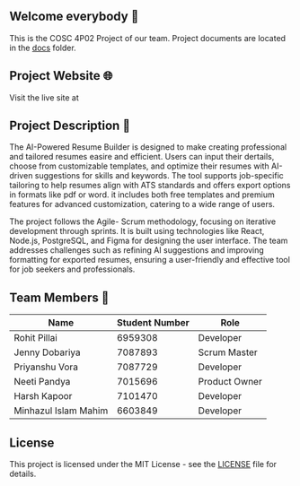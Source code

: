 ## Welcome everybody 👋
This is the COSC 4P02 Project of our team.
Project documents are located in the [docs](docs) folder.

## Project Website 🌐
Visit the live site at 


## Project Description 📝
The AI-Powered Resume Builder is designed to make creating professional and tailored resumes easire and efficient. Users can input their dertails, choose from customizable templates, and optimize their resumes with AI-driven suggestions for skills and keywords. The tool supports job-specific tailoring to help resumes align with ATS standards and offers export options in formats like pdf or word. it includes both free templates and premium features for advanced customization, catering to a wide range of users.

The project follows the Agile- Scrum methodology, focusing on iterative development through sprints. It is built using technologies like React, Node.js, PostgreSQL, and Figma for designing the user interface. The team addresses challenges such as refining AI suggestions and improving formatting for exported resumes, ensuring a user-friendly and effective tool for job seekers and professionals.

## Team Members 👥
| Name                   | Student Number | Role            |
|------------------------|----------------|-----------------|
| Rohit Pillai           | 6959308        | Developer       |
| Jenny Dobariya         | 7087893        | Scrum Master    |
| Priyanshu Vora         | 7087729        | Developer       |
| Neeti Pandya           | 7015696        | Product Owner   |
| Harsh Kapoor           | 7101470        | Developer       |
| Minhazul Islam Mahim   | 6603849        | Developer       |



## License
This project is licensed under the MIT License - see the [LICENSE](LICENSE.md) file for details.
